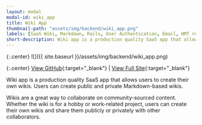 ```yaml
---
layout: modal
modal-id: wiki_app
title: Wiki App
thumbnail-path: "assets/img/backend/wiki_app.png"
labels: [SaaS Wiki, Markdown, Rails, User Authentication, Email, HMT relationship]
short-description: Wiki app is a production quality SaaS app that allows users to create their own wikis. Users can create public and private Markdown-based wikis.
---
```


{:.center}
![]({{ site.baseurl }}/assets/img/backend/wiki_app.png)

{:.center}
[View GitHub](https://github.com/ghbooth12/wiki_app){:target="\_blank"} | 
[View Full Site](http://wiki-app-ghbooth12.herokuapp.com){:target="\_blank"}

Wiki app is a production quality SaaS app that allows users to create their own wikis. Users can create public and private Markdown-based wikis.

Wikis are a great way to collaborate on community-sourced content. Whether the wiki is for a hobby or work-related project, users can create their own wikis and share them publicly or privately with other collaborators.